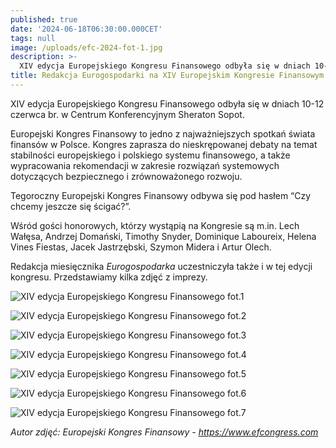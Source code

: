 ```yaml
---
published: true
date: '2024-06-18T06:30:00.000CET'
tags: null
image: /uploads/efc-2024-fot-1.jpg
description: >-
  XIV edycja Europejskiego Kongresu Finansowego odbyła się w dniach 10-12 czerwca br. w Centrum Konferencyjnym Sheraton Sopot.
title: Redakcja Eurogospodarki na XIV Europejskim Kongresie Finansowym w Sopocie
---
```


XIV edycja Europejskiego Kongresu Finansowego odbyła się w dniach 10-12 czerwca br. w Centrum Konferencyjnym Sheraton Sopot.

Europejski Kongres Finansowy to jedno z najważniejszych spotkań świata finansów w Polsce. Kongres zaprasza do nieskrępowanej debaty na temat stabilności europejskiego i polskiego systemu finansowego, a także wypracowania rekomendacji w zakresie rozwiązań systemowych dotyczących bezpiecznego i zrównoważonego rozwoju.

Tegoroczny Europejski Kongres Finansowy odbywa się pod hasłem “Czy chcemy jeszcze się ścigać?”.

Wśród gości honorowych, którzy wystąpią na Kongresie są m.in. Lech Wałęsa, Andrzej Domański, Timothy Snyder, Dominique Laboureix, Helena Vines Fiestas, Jacek Jastrzębski, Szymon Midera i Artur Olech.

Redakcja miesięcznika *Eurogospodarka* uczestniczyła także i w tej edycji kongresu. Przedstawiamy kilka zdjęć z imprezy.


![XIV edycja Europejskiego Kongresu Finansowego fot.1](/uploads/efc-2024-fot-1.jpg)

![XIV edycja Europejskiego Kongresu Finansowego fot.2](/uploads/efc-2024-fot-2.jpg)

![XIV edycja Europejskiego Kongresu Finansowego fot.3](/uploads/efc-2024-fot-3.jpg)

![XIV edycja Europejskiego Kongresu Finansowego fot.4](/uploads/efc-2024-fot-4.jpg)

![XIV edycja Europejskiego Kongresu Finansowego fot.5](/uploads/efc-2024-fot-5.jpg)

![XIV edycja Europejskiego Kongresu Finansowego fot.6](/uploads/efc-2024-fot-6.jpg)

![XIV edycja Europejskiego Kongresu Finansowego fot.7](/uploads/efc-2024-fot-7.jpg)

*Autor zdjęć: Europejski Kongres Finansowy - https://www.efcongress.com*